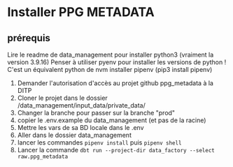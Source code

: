 # Installer PPG METADATA

## prérequis
Lire le readme de data_management pour installer python3 (vraiment la version 3.9.16)
Penser à utiliser pyenv pour installer les versions de python ! C'est un équivalent python de nvm
installer pipenv (pip3 install pipenv)

1) Demander l'autorisation d'accès au projet github ppg_metadata à la DITP
2) Cloner le projet dans le dossier /data_management/input_data/private_data/
3) Changer la branche pour passer sur la branche "prod"
4) copier le .env.example du data_management (et pas de la racine)
5) Mettre les vars de sa BD locale dans le .env
6) Aller dans le dossier data_management
7) lancer les commandes `pipenv install` puis `pipenv shell`
8) Lancer la commande `dbt run --project-dir data_factory --select raw.ppg_metadata`

